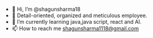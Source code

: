 - 👋 Hi, I’m @shagunsharma18
- 👀 Detail-oriented, organized and meticulous employee.
- 🌱 I’m currently learning java,java script, react and AI.
- 📫 How to reach me shagunsharma1118@gmail.com 

<!---
shagunsharma18/shagunsharma18 is a ✨ special ✨ repository because its `README.md` (this file) appears on your GitHub profile.
You can click the Preview link to take a look at your changes.
--->
